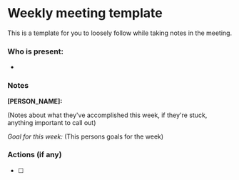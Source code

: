 # Weekly meeting template

This is a template for you to loosely follow while taking notes in the meeting.

### Who is present:
-

### Notes

**[PERSON_NAME]:**

(Notes about what they've accomplished this week, if they're stuck,
anything important to call out)

_Goal for this week:_ (This persons goals for the week)


### Actions (if any)
-[ ]
